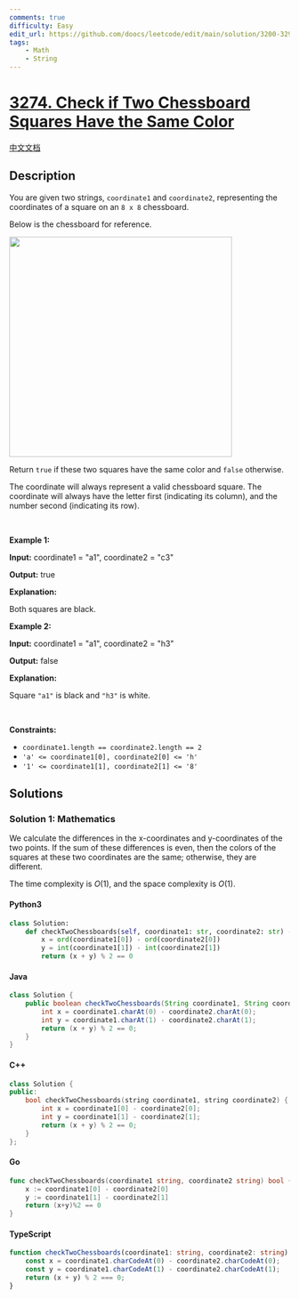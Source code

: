 ```yaml
---
comments: true
difficulty: Easy
edit_url: https://github.com/doocs/leetcode/edit/main/solution/3200-3299/3274.Check%20if%20Two%20Chessboard%20Squares%20Have%20the%20Same%20Color/README_EN.md
tags:
    - Math
    - String
---
```


<!-- problem:start -->

# [3274. Check if Two Chessboard Squares Have the Same Color](https://leetcode.com/problems/check-if-two-chessboard-squares-have-the-same-color)

[中文文档](/solution/3200-3299/3274.Check%20if%20Two%20Chessboard%20Squares%20Have%20the%20Same%20Color/README.md)

## Description

<!-- description:start -->

<p>You are given two strings, <code>coordinate1</code> and <code>coordinate2</code>, representing the coordinates of a square on an <code>8 x 8</code> chessboard.</p>

<p>Below is the chessboard for reference.</p>

<p><img alt="" src="https://fastly.jsdelivr.net/gh/doocs/leetcode@main/solution/3200-3299/3274.Check%20if%20Two%20Chessboard%20Squares%20Have%20the%20Same%20Color/images/screenshot-2021-02-20-at-22159-pm.png" style="width: 400px; height: 396px;" /></p>

<p>Return <code>true</code> if these two squares have the same color and <code>false</code> otherwise.</p>

<p>The coordinate will always represent a valid chessboard square. The coordinate will always have the letter first (indicating its column), and the number second (indicating its row).</p>

<p>&nbsp;</p>
<p><strong class="example">Example 1:</strong></p>

<div class="example-block">
<p><strong>Input:</strong> <span class="example-io">coordinate1 = &quot;a1&quot;, coordinate2 = &quot;c3&quot;</span></p>

<p><strong>Output:</strong> <span class="example-io">true</span></p>

<p><strong>Explanation:</strong></p>

<p>Both squares are black.</p>
</div>

<p><strong class="example">Example 2:</strong></p>

<div class="example-block">
<p><strong>Input:</strong> <span class="example-io">coordinate1 = &quot;a1&quot;, coordinate2 = &quot;h3&quot;</span></p>

<p><strong>Output:</strong> <span class="example-io">false</span></p>

<p><strong>Explanation:</strong></p>

<p>Square <code>&quot;a1&quot;</code> is black and <code>&quot;h3&quot;</code> is white.</p>
</div>

<p>&nbsp;</p>
<p><strong>Constraints:</strong></p>

<ul>
	<li><code>coordinate1.length == coordinate2.length == 2</code></li>
	<li><code>&#39;a&#39; &lt;= coordinate1[0], coordinate2[0] &lt;= &#39;h&#39;</code></li>
	<li><code>&#39;1&#39; &lt;= coordinate1[1], coordinate2[1] &lt;= &#39;8&#39;</code></li>
</ul>

<!-- description:end -->

## Solutions

<!-- solution:start -->

### Solution 1: Mathematics

We calculate the differences in the x-coordinates and y-coordinates of the two points. If the sum of these differences is even, then the colors of the squares at these two coordinates are the same; otherwise, they are different.

The time complexity is $O(1)$, and the space complexity is $O(1)$.

<!-- tabs:start -->

#### Python3

```python
class Solution:
    def checkTwoChessboards(self, coordinate1: str, coordinate2: str) -> bool:
        x = ord(coordinate1[0]) - ord(coordinate2[0])
        y = int(coordinate1[1]) - int(coordinate2[1])
        return (x + y) % 2 == 0
```

#### Java

```java
class Solution {
    public boolean checkTwoChessboards(String coordinate1, String coordinate2) {
        int x = coordinate1.charAt(0) - coordinate2.charAt(0);
        int y = coordinate1.charAt(1) - coordinate2.charAt(1);
        return (x + y) % 2 == 0;
    }
}
```

#### C++

```cpp
class Solution {
public:
    bool checkTwoChessboards(string coordinate1, string coordinate2) {
        int x = coordinate1[0] - coordinate2[0];
        int y = coordinate1[1] - coordinate2[1];
        return (x + y) % 2 == 0;
    }
};
```

#### Go

```go
func checkTwoChessboards(coordinate1 string, coordinate2 string) bool {
	x := coordinate1[0] - coordinate2[0]
	y := coordinate1[1] - coordinate2[1]
	return (x+y)%2 == 0
}
```

#### TypeScript

```ts
function checkTwoChessboards(coordinate1: string, coordinate2: string): boolean {
    const x = coordinate1.charCodeAt(0) - coordinate2.charCodeAt(0);
    const y = coordinate1.charCodeAt(1) - coordinate2.charCodeAt(1);
    return (x + y) % 2 === 0;
}
```

<!-- tabs:end -->

<!-- solution:end -->

<!-- problem:end -->
